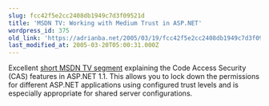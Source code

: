 ```yaml
---
slug: fcc42f5e2cc2408db1949c7d3f09521d
title: 'MSDN TV: Working with Medium Trust in ASP.NET'
wordpress_id: 375
old_link: 'https://adrianba.net/2005/03/19/fcc42f5e2cc2408db1949c7d3f09521d/'
last_modified_at: 2005-03-20T05:00:31.000Z
---
```


Excellent
[
short MSDN TV segment](http://msdn.microsoft.com/msdntv/episode.aspx?xml=episodes/en/20050317ASPNETSS/manifest.xml) explaining the Code Access Security (CAS)
features in ASP.NET 1.1. This allows you to lock down the
permissions for different ASP.NET applications using configured
trust levels and is especially appropriate for shared server
configurations.
